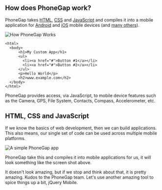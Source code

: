 ## How does PhoneGap work?

PhoneGap takes [HTML](http://www.w3schools.com/html/), [CSS](http://www.w3schools.com/css/) and [JavaScript](http://www.w3schools.com/js/) and compiles it into a mobile application for [Android](http://www.android.com/) and [iOS](https://www.apple.com/ios/) mobile devices (and [many others](http://phonegap.com/about/feature/)).

![How PhoneGap Works](http://drupalgap.org/sites/default/files/phonegap-chart_0.png)

```
<html>
  <body>
      <h1>My Custom App</h1>
      <ul>
        <li><a href="#">Button #1</a></li>
        <li><a href="#">Button #2</a></li>
      </ul>
      <p>Hello World</p>
      <h2>www.example.com</h2>
  </body>
</html>
```

PhoneGap provides access, via JavaScript, to mobile device features such as the Camera, GPS, File System, Contacts, Compass, Accelerometer, etc.

## HTML, CSS and JavaScript

If we know the basics of web development, then we can build applications. This also means, our single set of code can be used across multiple mobile platforms.

![A simple PhoneGap app](http://drupalgap.org/sites/default/files/simple-phonegap-app_0.png)

PhoneGap take this and compiles it into mobile applications for us, it will look something like the screen shot above.

It doesn't look amazing, but if we stop and think about that, it is pretty amazing. Kudos to the PhoneGap team. Let's use another amazing tool to spice things up a bit, jQuery Mobile.